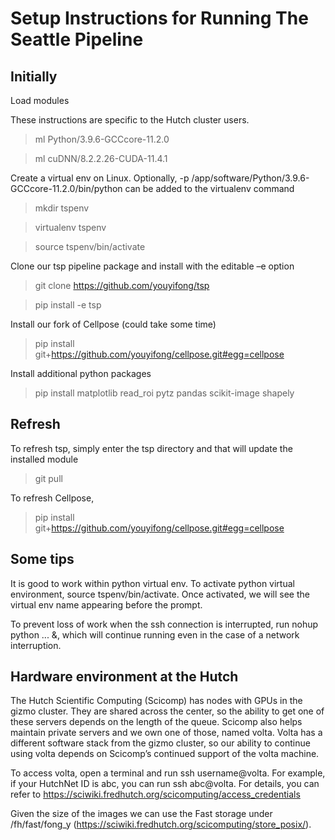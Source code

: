 # Setup Instructions for Running The Seattle Pipeline  

 
## Initially

Load modules  

These instructions are specific to the Hutch cluster users. 

>ml Python/3.9.6-GCCcore-11.2.0 

>ml cuDNN/8.2.2.26-CUDA-11.4.1 

  

Create a virtual env on Linux. Optionally, -p /app/software/Python/3.9.6-GCCcore-11.2.0/bin/python can be added to the virtualenv command 

>mkdir tspenv 

>virtualenv tspenv    

>source tspenv/bin/activate 

 
Clone our tsp pipeline package and install with the editable –e option 

>git clone https://github.com/youyifong/tsp 

>pip install -e tsp 
 
 
Install our fork of Cellpose (could take some time)

>pip install git+https://github.com/youyifong/cellpose.git#egg=cellpose 


Install additional python packages 

>pip install matplotlib read_roi pytz pandas scikit-image shapely
 

## Refresh

 
To refresh tsp, simply enter the tsp directory and that will update the installed module

>git pull 

To refresh Cellpose, 

>pip install git+https://github.com/youyifong/cellpose.git#egg=cellpose  

 
## Some tips 

It is good to work within python virtual env. To activate python virtual environment, source tspenv/bin/activate. Once activated, we will see the virtual env name appearing before the prompt. 

To prevent loss of work when the ssh connection is interrupted, run nohup python ... &, which will continue running even in the case of a network interruption. 

 

 
## Hardware environment at the Hutch 

The Hutch Scientific Computing (Scicomp) has nodes with GPUs in the gizmo cluster. They are shared across the center, so the ability to get one of these servers depends on the length of the queue. Scicomp also helps maintain private servers and we own one of those, named volta. Volta has a different software stack from the gizmo cluster, so our ability to continue using volta depends on Scicomp’s continued support of the volta machine. 

To access volta, open a terminal and run ssh username@volta. For example, if your HutchNet ID is abc, you can run ssh abc@volta. For details, you can refer to https://sciwiki.fredhutch.org/scicomputing/access_credentials 

Given the size of the images we can use the Fast storage under /fh/fast/fong_y (https://sciwiki.fredhutch.org/scicomputing/store_posix/). 

 